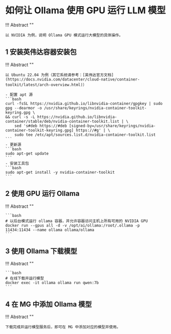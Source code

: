 # 如何让 Ollama 使用 GPU 运行 LLM 模型

!!! Abstract ""

    以 NVIDIA 为例，说明 Ollama GPU 模式运行大模型的具体操作。

## 1 安装英伟达容器安装包

!!! Abstract ""

    以 Ubuntu 22.04 为例（其它系统请参考：[英伟达官方文档](https://docs.nvidia.com/datacenter/cloud-native/container-toolkit/latest/arch-overview.html)）

    - 配置 apt 源
    ```bash
    curl -fsSL https://nvidia.github.io/libnvidia-container/gpgkey | sudo gpg --dearmor -o /usr/share/keyrings/nvidia-container-toolkit-keyring.gpg \
    && curl -s -L https://nvidia.github.io/libnvidia-container/stable/deb/nvidia-container-toolkit.list | \
        sed 's#deb https://#deb [signed-by=/usr/share/keyrings/nvidia-container-toolkit-keyring.gpg] https://#g' | \
        sudo tee /etc/apt/sources.list.d/nvidia-container-toolkit.list
    ```
    - 更新源
    ```bash
    sudo apt-get update
    ```
    - 安装工具包
    ```bash
    sudo apt-get install -y nvidia-container-toolkit
    ```

## 2 使用 GPU 运行 Ollama

!!! Abstract ""

    ```bash
    # 以后台模式运行 ollama 容器，并允许容器访问主机上所有可用的 NVIDIA GPU
    docker run --gpus all -d -v /opt/ai/ollama:/root/.ollama -p 11434:11434 --name ollama ollama/ollama
    ```

## 3 使用 Ollama 下载模型

!!! Abstract ""

    ```bash
    # 在线下载并运行模型
    docker exec -it ollama ollama run qwen:7b
    ```

## 4 在 MG 中添加 Ollama 模型

!!! Abstract ""

    下载完成并运行模型服务后，即可在 MG 中添加对应的模型并使用。
